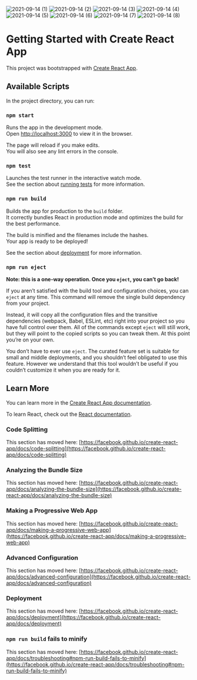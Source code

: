 ![2021-09-14 (1)](https://user-images.githubusercontent.com/83697333/133264431-dbec12ca-5cfd-43eb-a282-87a403bb7c7e.png)
![2021-09-14 (2)](https://user-images.githubusercontent.com/83697333/133264464-82fd213b-3cb9-4a27-a964-b6ffd9bb7c01.png)
![2021-09-14 (3)](https://user-images.githubusercontent.com/83697333/133264480-93ec4076-74f9-4234-8ed7-56f1335cde49.png)
![2021-09-14 (4)](https://user-images.githubusercontent.com/83697333/133264495-fa458839-96d0-47a4-897f-ad5089276879.png)
![2021-09-14 (5)](https://user-images.githubusercontent.com/83697333/133264516-79b54ccd-a592-438f-bec5-3b91a70ca431.png)
![2021-09-14 (6)](https://user-images.githubusercontent.com/83697333/133264529-3c6e29a9-2073-4d2c-9315-a4b296428cef.png)
![2021-09-14 (7)](https://user-images.githubusercontent.com/83697333/133264545-6d2c216a-99df-4263-83b3-e28a11040bb0.png)
![2021-09-14 (8)](https://user-images.githubusercontent.com/83697333/133264555-69d4abad-3e37-4b6c-9cd8-6844129029eb.png)
# Getting Started with Create React App

This project was bootstrapped with [Create React App](https://github.com/facebook/create-react-app).

## Available Scripts

In the project directory, you can run:

### `npm start`

Runs the app in the development mode.\
Open [http://localhost:3000](http://localhost:3000) to view it in the browser.

The page will reload if you make edits.\
You will also see any lint errors in the console.

### `npm test`

Launches the test runner in the interactive watch mode.\
See the section about [running tests](https://facebook.github.io/create-react-app/docs/running-tests) for more information.

### `npm run build`

Builds the app for production to the `build` folder.\
It correctly bundles React in production mode and optimizes the build for the best performance.

The build is minified and the filenames include the hashes.\
Your app is ready to be deployed!

See the section about [deployment](https://facebook.github.io/create-react-app/docs/deployment) for more information.

### `npm run eject`

**Note: this is a one-way operation. Once you `eject`, you can’t go back!**

If you aren’t satisfied with the build tool and configuration choices, you can `eject` at any time. This command will remove the single build dependency from your project.

Instead, it will copy all the configuration files and the transitive dependencies (webpack, Babel, ESLint, etc) right into your project so you have full control over them. All of the commands except `eject` will still work, but they will point to the copied scripts so you can tweak them. At this point you’re on your own.

You don’t have to ever use `eject`. The curated feature set is suitable for small and middle deployments, and you shouldn’t feel obligated to use this feature. However we understand that this tool wouldn’t be useful if you couldn’t customize it when you are ready for it.

## Learn More

You can learn more in the [Create React App documentation](https://facebook.github.io/create-react-app/docs/getting-started).

To learn React, check out the [React documentation](https://reactjs.org/).

### Code Splitting

This section has moved here: [https://facebook.github.io/create-react-app/docs/code-splitting](https://facebook.github.io/create-react-app/docs/code-splitting)

### Analyzing the Bundle Size

This section has moved here: [https://facebook.github.io/create-react-app/docs/analyzing-the-bundle-size](https://facebook.github.io/create-react-app/docs/analyzing-the-bundle-size)

### Making a Progressive Web App

This section has moved here: [https://facebook.github.io/create-react-app/docs/making-a-progressive-web-app](https://facebook.github.io/create-react-app/docs/making-a-progressive-web-app)

### Advanced Configuration

This section has moved here: [https://facebook.github.io/create-react-app/docs/advanced-configuration](https://facebook.github.io/create-react-app/docs/advanced-configuration)

### Deployment

This section has moved here: [https://facebook.github.io/create-react-app/docs/deployment](https://facebook.github.io/create-react-app/docs/deployment)

### `npm run build` fails to minify

This section has moved here: [https://facebook.github.io/create-react-app/docs/troubleshooting#npm-run-build-fails-to-minify](https://facebook.github.io/create-react-app/docs/troubleshooting#npm-run-build-fails-to-minify)
